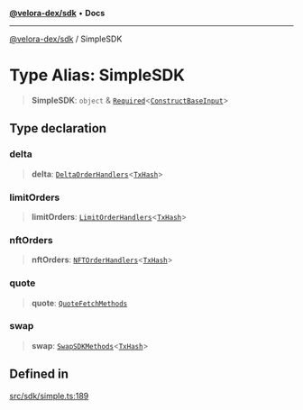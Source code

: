[**@velora-dex/sdk**](../README.md) • **Docs**

***

[@velora-dex/sdk](../globals.md) / SimpleSDK

# Type Alias: SimpleSDK

> **SimpleSDK**: `object` & [`Required`](../-internal-/type-aliases/Required.md)\<[`ConstructBaseInput`](../-internal-/interfaces/ConstructBaseInput.md)\>

## Type declaration

### delta

> **delta**: [`DeltaOrderHandlers`](DeltaOrderHandlers.md)\<[`TxHash`](TxHash.md)\>

### limitOrders

> **limitOrders**: [`LimitOrderHandlers`](LimitOrderHandlers.md)\<[`TxHash`](TxHash.md)\>

### nftOrders

> **nftOrders**: [`NFTOrderHandlers`](NFTOrderHandlers.md)\<[`TxHash`](TxHash.md)\>

### quote

> **quote**: [`QuoteFetchMethods`](../-internal-/type-aliases/QuoteFetchMethods.md)

### swap

> **swap**: [`SwapSDKMethods`](SwapSDKMethods.md)\<[`TxHash`](TxHash.md)\>

## Defined in

[src/sdk/simple.ts:189](https://github.com/VeloraDEX/sdk/blob/master/src/sdk/simple.ts#L189)
